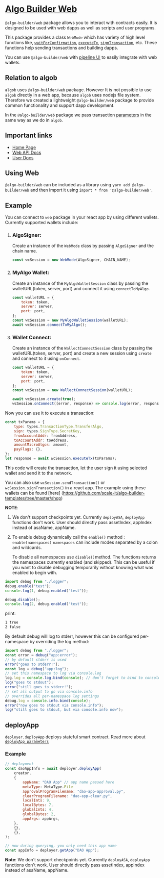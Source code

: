 # [Algo Builder Web](https://algobuilder.dev/)

`@algo-builder/web` package allows you to interact with contracts easily. It is designed to be used with web dapps as well as scripts and user programs.

This package provides a class `WebMode` which has variety of high level functions like, [`waitForConfirmation`](algobuilder.dev/api/web/classes/web.html#waitForConfirmation), [`executeTx`](<(algobuilder.dev/api/web/classes/web.html#executeTx)>), [`signTransaction`](<(algobuilder.dev/api/web/classes/web.html#signTransaction)>), etc. These functions help sending transactions and building dapps.

You can use `@algo-builder/web` with [pipeline UI](https://www.pipeline-ui.com/docs/algocomponents/algobutton) to easily integrate with web wallets.

## Relation to algob

`algob` uses `@algo-builder/web` package. However It is not possible to use `algob` directly in a web app, because `algob` uses nodejs file system. Therefore we created a lightweight `@algo-builder/web` package to provide common functionality and support dapp development.

In the `@algo-builder/web` package we pass transaction [parameters](https://github.com/scale-it/algo-builder/blob/master/docs/guide/execute-transaction.md) in the same way as we do in `algob`.

## Important links

- [Home Page](https://algobuilder.dev/)
- [Web API Docs](https://algobuilder.dev/api/web/index.html)
- [User Docs](https://algobuilder.dev/guide/README)

## Using Web

`@algo-builder/web` can be included as a library using `yarn add @algo-builder/web` and then import it using `import * from '@algo-builder/web'`.

## Example

You can connect to `web` package in your react app by using different wallets. Currently supported wallets include:

1.  ### AlgoSigner:

    Create an instance of the `WebMode` class by passing `AlgoSigner` and the chain name.

      ```js
      const wcSession = new WebMode(AlgoSigner, CHAIN_NAME);
      ```

2.  ### MyAlgo Wallet:

    Create an instance of the `MyAlgoWalletSession` class by passing the walletURL(token, server, port) and connect it using `connectToMyAlgo`.

    ```js
    const walletURL = {
    	token: token,
    	server: server,
    	port: port,
    };
    const wcSession = new MyAlgoWalletSession(walletURL);
    await wcSession.connectToMyAlgo();
    ```

3.  ### Wallet Connect:

    Create an instance of the `WallectConnectSession` class by passing the walletURL(token, server, port) and create a new session using `create` and connect to it using `onConnect`.

    ```js
    const walletURL = {
    	token: token,
    	server: server,
    	port: port,
    };
    const wcSession = new WallectConnectSession(walletURL);

    await wcSession.create(true);
    wcSession.onConnect((error, response) => console.log(error, response));
    ```

Now you can use it to execute a transaction:

```javascript
const txParams = {
	type: types.TransactionType.TransferAlgo,
	sign: types.SignType.SecretKey,
	fromAccountAddr: fromAddress,
	toAccountAddr: toAddress,
	amountMicroAlgos: amount,
	payFlags: {},
};
let response = await wcSession.executeTx(txParams);
```

This code will create the transaction, let the user sign it using selected wallet and send it to the network.

You can also use `wcSession.sendTransaction()` or `wcSession.signTransaction()` in a react app.
The example using these wallets can be found [here] (https://github.com/scale-it/algo-builder-templates/tree/master/shop)

**NOTE**:

1. We don't support checkpoints yet. Currently `deployASA`, `deployApp` functions don't work. User should directly pass assetIndex, appIndex instead of asaName, appName.

2. To enable debug dynamically call the `enable()` method :
   `enable(namespaces)`
   `namespaces` can include modes separated by a colon and wildcards.

   To disable all namespaces use `disable()`method.
   The functions returns the namespaces currently enabled (and skipped). This can be useful if you want to disable debugging temporarily without knowing what was enabled to begin with.

```ts
import debug from "./logger";
debug.enable("test");
console.log(1, debug.enabled("test"));

debug.disable();
console.log(2, debug.enabled("test"));
```

print:

```bash
1 true
2 false
```

By default debug will log to stderr, however this can be configured per-namespace by overriding the log method:

```ts
import debug from "./logger";
const error = debug("app:error");
// by default stderr is used
error("goes to stderr!");
const log = debug("app:log");
// set this namespace to log via console.log
log.log = console.log.bind(console); // don't forget to bind to console!
log("goes to stdout");
error("still goes to stderr!");
// set all output to go via console.info
// overrides all per-namespace log settings
debug.log = console.info.bind(console);
error("now goes to stdout via console.info");
log("still goes to stdout, but via console.info now");
```

## deployApp

`deployer.deployApp` deploys stateful smart contract. Read more about [`deployApp parameters`](https://algobuilder.dev/api/algob/interfaces/types.Deployer.html#deployApp)

### Example

```javascript
// deployment
const daoAppInfo = await deployer.deployApp(
	creator,
	{
	    appName: "DAO App" // app name passed here
        metaType: MetaType.File
	    approvalProgramFilename: "dao-app-approval.py",
	    clearProgramFilename: "dao-app-clear.py",
		localInts: 9,
		localBytes: 7,
		globalInts: 4,
		globalBytes: 2,
		appArgs: appArgs,
	},
	{},
	{},
);

// now during querying, you only need this app name
const appInfo = deployer.getApp("DAO App");
```

**Note:** We don't support checkpoints yet. Currently `deployASA`, `deployApp` functions don't work. User should directly pass assetIndex, appIndex instead of asaName, appName.
